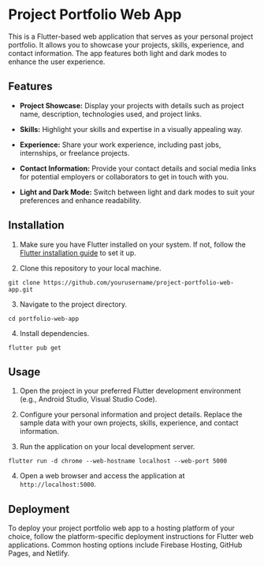 # Project Portfolio Web App

This is a Flutter-based web application that serves as your personal project portfolio. It allows you to showcase your projects, skills, experience, and contact information. The app features both light and dark modes to enhance the user experience.

## Features

- **Project Showcase:** Display your projects with details such as project name, description, technologies used, and project links.

- **Skills:** Highlight your skills and expertise in a visually appealing way.

- **Experience:** Share your work experience, including past jobs, internships, or freelance projects.

- **Contact Information:** Provide your contact details and social media links for potential employers or collaborators to get in touch with you.

- **Light and Dark Mode:** Switch between light and dark modes to suit your preferences and enhance readability.

## Installation

1. Make sure you have Flutter installed on your system. If not, follow the [Flutter installation guide](https://flutter.dev/docs/get-started/install) to set it up.

2. Clone this repository to your local machine.

```
git clone https://github.com/yourusername/project-portfolio-web-app.git
```

3. Navigate to the project directory.

```
cd portfolio-web-app
```

4. Install dependencies.

```
flutter pub get
```

## Usage

1. Open the project in your preferred Flutter development environment (e.g., Android Studio, Visual Studio Code).

2. Configure your personal information and project details. Replace the sample data with your own projects, skills, experience, and contact information.

3. Run the application on your local development server.

```
flutter run -d chrome --web-hostname localhost --web-port 5000
```

4. Open a web browser and access the application at `http://localhost:5000`.

## Deployment

To deploy your project portfolio web app to a hosting platform of your choice, follow the platform-specific deployment instructions for Flutter web applications. Common hosting options include Firebase Hosting, GitHub Pages, and Netlify.
